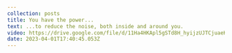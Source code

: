 ```yaml
---
collection: posts
title: You have the power...
text: .﻿..to reduce the noise, both inside and around you.
video: https://drive.google.com/file/d/11Ha4HKApl5gSTd8H_hyijzUJTCjuaeKr/view?usp=share_link
date: 2023-04-01T17:40:45.053Z
---
```

